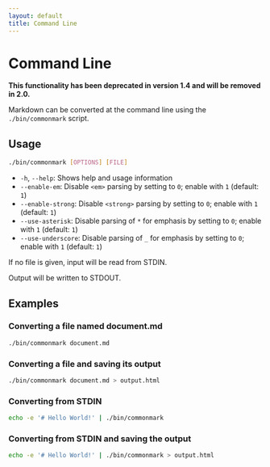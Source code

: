 ```yaml
---
layout: default
title: Command Line
---
```


Command Line
============

**This functionality has been deprecated in version 1.4 and will be removed in 2.0.**

Markdown can be converted at the command line using the `./bin/commonmark` script.

## Usage

```bash
./bin/commonmark [OPTIONS] [FILE]
```

* `-h`, `--help`: Shows help and usage information
* `--enable-em`: Disable `<em>` parsing by setting to `0`; enable with `1` (default: `1`)
* `--enable-strong`: Disable `<strong>` parsing by setting to `0`; enable with `1` (default: `1`)
* `--use-asterisk`: Disable parsing of `*` for emphasis by setting to `0`; enable with `1` (default: `1`)
* `--use-underscore`: Disable parsing of `_` for emphasis by setting to `0`; enable with `1` (default: `1`)

If no file is given, input will be read from STDIN.

Output will be written to STDOUT.

## Examples

### Converting a file named document.md

```bash
./bin/commonmark document.md
```

### Converting a file and saving its output

```bash
./bin/commonmark document.md > output.html
```

### Converting from STDIN

```bash
echo -e '# Hello World!' | ./bin/commonmark
```

### Converting from STDIN and saving the output

```bash
echo -e '# Hello World!' | ./bin/commonmark > output.html
```
